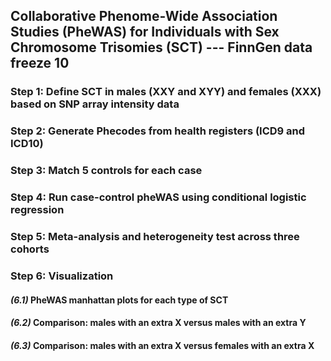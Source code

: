 ## Collaborative Phenome-Wide Association Studies (PheWAS) for Individuals with Sex Chromosome Trisomies (SCT) --- FinnGen data freeze 10

### Step 1: Define SCT in males (XXY and XYY) and females (XXX) based on SNP array intensity data


### Step 2: Generate Phecodes from health registers (ICD9 and ICD10)


### Step 3: Match 5 controls for each case


### Step 4: Run case-control pheWAS using conditional logistic regression


### Step 5: Meta-analysis and heterogeneity test across three cohorts


### Step 6: Visualization
#### *(6.1)* PheWAS manhattan plots for each type of SCT
#### *(6.2)* Comparison: males with an extra X versus males with an extra Y 
#### *(6.3)* Comparison: males with an extra X versus females with an extra X 

